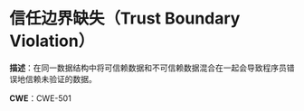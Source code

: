# 信任边界缺失（Trust Boundary Violation）

**描述**：在同一数据结构中将可信赖数据和不可信赖数据混合在一起会导致程序员错误地信赖未验证的数据。

**CWE**：CWE-501